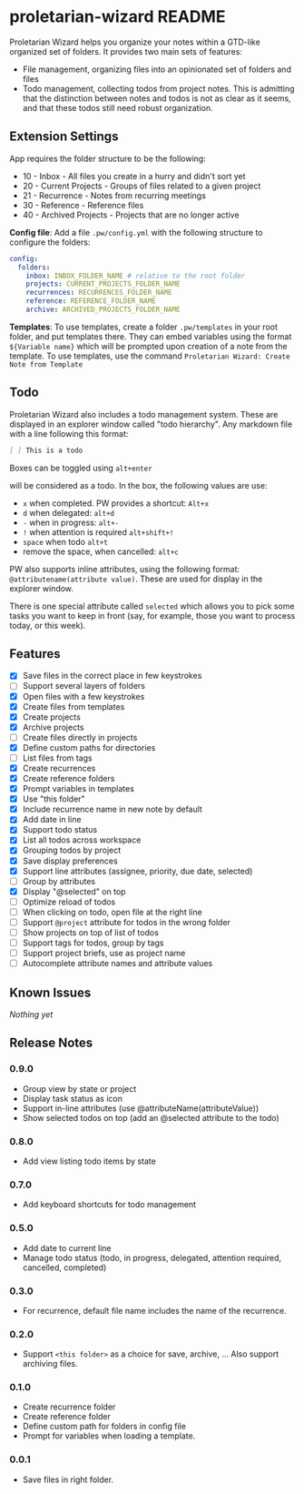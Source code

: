 # proletarian-wizard README

Proletarian Wizard helps you organize your notes within a GTD-like organized set of folders. It provides two main sets of features:
- File management, organizing files into an opinionated set of folders and files
- Todo management, collecting todos from project notes. This is admitting that the distinction between notes and todos is not as clear as it seems, and that these todos still need robust organization.

## Extension Settings

App requires the folder structure to be the following:

- 10 - Inbox - All files you create in a hurry and didn't sort yet
- 20 - Current Projects - Groups of files related to a given project
- 21 - Recurrence - Notes from recurring meetings
- 30 - Reference - Reference files
- 40 - Archived Projects - Projects that are no longer active

**Config file**: Add a file `.pw/config.yml` with the following structure to configure the folders:

```yaml
config:
  folders:
    inbox: INBOX_FOLDER_NAME # relative to the root folder
    projects: CURRENT_PROJECTS_FOLDER_NAME
    recurrences: RECURRENCES_FOLDER_NAME
    reference: REFERENCE_FOLDER_NAME
    archive: ARCHIVED_PROJECTS_FOLDER_NAME
```

**Templates**: To use templates, create a folder `.pw/templates` in your root folder, and put templates there. They can embed variables using the format `${Variable name}` which will be prompted upon creation of a note from the template. To use templates, use the command `Proletarian Wizard: Create Note from Template`

## Todo

Proletarian Wizard also includes a todo management system. These are displayed in an explorer window called "todo hierarchy". Any markdown file with a line following this format:

```markdown
[ ] This is a todo
```

Boxes can be toggled using `alt+enter`

will be considered as a todo. In the box, the following values are use:
- `x` when completed. PW provides a shortcut: `Alt+x`
- `d` when delegated: `alt+d`
- `-` when in progress: `alt+-`
- `!` when attention is required `alt+shift+!`
- `space` when todo `alt+t`
- remove the space, when cancelled: `alt+c`

PW also supports inline attributes, using the following format: `@attributename(attribute value)`. These are used for display in the explorer window.

There is one special attribute called `selected` which allows you to pick some tasks you want to keep in front (say, for example, those you want to process today, or this week).

## Features

- [x] Save files in the correct place in few keystrokes
- [ ] Support several layers of folders
- [x] Open files with a few keystrokes
- [x] Create files from templates
- [x] Create projects
- [x] Archive projects
- [ ] Create files directly in projects
- [x] Define custom paths for directories
- [ ] List files from tags
- [x] Create recurrences
- [x] Create reference folders
- [x] Prompt variables in templates
- [x] Use "this folder"
- [x] Include recurrence name in new note by default
- [x] Add date in line
- [x] Support todo status
- [x] List all todos across workspace
- [x] Grouping todos by project
- [x] Save display preferences
- [x] Support line attributes (assignee, priority, due date, selected)
- [ ] Group by attributes
- [x] Display "@selected" on top
- [ ] Optimize reload of todos
- [ ] When clicking on todo, open file at the right line
- [ ] Support `@project` attribute for todos in the wrong folder
- [ ] Show projects on top of list of todos
- [ ] Support tags for todos, group by tags 
- [ ] Support project briefs, use as project name
- [ ] Autocomplete attribute names and attribute values

## Known Issues

_Nothing yet_

## Release Notes

### 0.9.0

- Group view by state or project
- Display task status as icon
- Support in-line attributes (use @attributeName(attributeValue))
- Show selected todos on top (add an @selected attribute to the todo)

### 0.8.0

- Add view listing todo items by state

### 0.7.0

- Add keyboard shortcuts for todo management

### 0.5.0

- Add date to current line
- Manage todo status (todo, in progress, delegated, attention required, cancelled, completed)

### 0.3.0

- For recurrence, default file name includes the name of the recurrence.

### 0.2.0

- Support `<this folder>` as a choice for save, archive, ... Also support archiving files.

### 0.1.0

- Create recurrence folder
- Create reference folder
- Define custom path for folders in config file
- Prompt for variables when loading a template.

### 0.0.1

- Save files in right folder.
